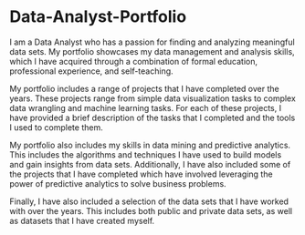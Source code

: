 # Data-Analyst-Portfolio

I am a Data Analyst who has a passion for finding and analyzing meaningful data sets. My portfolio showcases my data management and analysis skills, which I have acquired through a combination of formal education, professional experience, and self-teaching.

My portfolio includes a range of projects that I have completed over the years. These projects range from simple data visualization tasks to complex data wrangling and machine learning tasks. For each of these projects, I have provided a brief description of the tasks that I completed and the tools I used to complete them.

My portfolio also includes my skills in data mining and predictive analytics. This includes the algorithms and techniques I have used to build models and gain insights from data sets. Additionally, I have also included some of the projects that I have completed which have involved leveraging the power of predictive analytics to solve business problems.

Finally, I have also included a selection of the data sets that I have worked with over the years. This includes both public and private data sets, as well as datasets that I have created myself.
